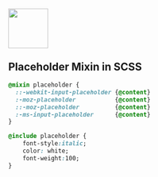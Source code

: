 # <img src="https://sass-lang.com/assets/img/styleguide/color-1c4aab2b.png" style="position: relative; top: 5px;" height="80" /> 


## Placeholder Mixin in SCSS

```CSS
@mixin placeholder {
  ::-webkit-input-placeholder {@content}
  :-moz-placeholder           {@content}
  ::-moz-placeholder          {@content}
  :-ms-input-placeholder      {@content}  
}

@include placeholder {
    font-style:italic;
    color: white;
    font-weight:100;
}
```
